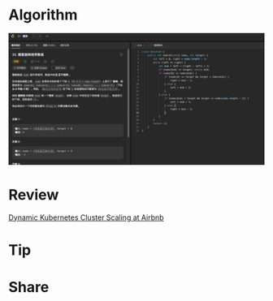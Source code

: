 # Algorithm

![](../../../images/temp/zhenran-2023-07-07-lc.png)

# Review

[Dynamic Kubernetes Cluster Scaling at Airbnb](https://medium.com/airbnb-engineering/dynamic-kubernetes-cluster-scaling-at-airbnb-d79ae3afa132)

# Tip


# Share
